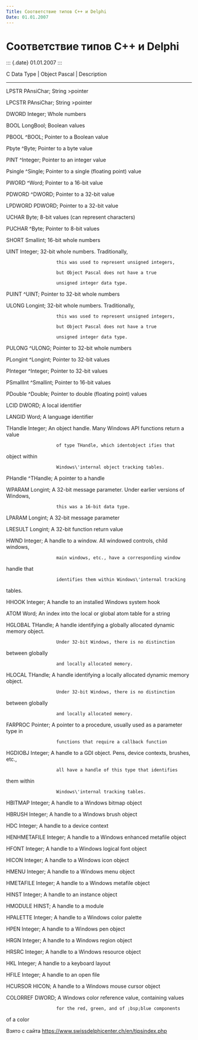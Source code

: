 ```yaml
---
Title: Соответствие типов С++ и Delphi
Date: 01.01.2007
---
```



Соответствие типов С++ и Delphi
===============================

::: {.date}
01.01.2007
:::

C Data Type \| Object Pascal \|  Description

----------------------------------------------

LPSTR       PAnsiChar;  String \>pointer

LPCSTR      PAnsiChar;  String \>pointer

DWORD       Integer;    Whole numbers

BOOL        LongBool;   Boolean values

PBOOL       ^BOOL;      Pointer to a Boolean value

Pbyte       ^Byte;      Pointer to a byte value

PINT        ^Integer;   Pointer to an integer value

Psingle     ^Single;    Pointer to a single (floating point) value

PWORD       ^Word;      Pointer to a 16-bit value

PDWORD      ^DWORD;     Pointer to a 32-bit value

LPDWORD     PDWORD;     Pointer to a 32-bit value

UCHAR       Byte;       8-bit values (can represent characters)

PUCHAR      ^Byte;      Pointer to 8-bit values

SHORT       Smallint;   16-bit whole numbers

UINT        Integer;    32-bit whole numbers. Traditionally,

                       this was used to represent unsigned integers,

                       but Object Pascal does not have a true

                       unsigned integer data type.

PUINT       ^UINT;      Pointer to 32-bit whole numbers

ULONG       Longint;    32-bit whole numbers. Traditionally,

                       this was used to represent unsigned integers,

                       but Object Pascal does not have a true

                       unsigned integer data type.

PULONG      ^ULONG;     Pointer to 32-bit whole numbers

PLongint    ^Longint;   Pointer to 32-bit values

PInteger    ^Integer;   Pointer to 32-bit values

PSmallInt   ^Smallint;  Pointer to 16-bit values

PDouble     ^Double;    Pointer to double (floating point) values

LCID        DWORD;      A local identifier

LANGID      Word;       A language identifier

THandle     Integer;    An object handle. Many Windows API functions
return a value

                       of type THandle, which identobject ifies that
object within

                       Windows\'internal object tracking tables.

PHandle     ^THandle;   A pointer to a handle

WPARAM      Longint;    A 32-bit message parameter. Under earlier
versions of Windows,

                       this was a 16-bit data type.

LPARAM      Longint;    A 32-bit message parameter

LRESULT     Longint;    A 32-bit function return value

HWND        Integer;    A handle to a window. All windowed controls,
child windows,

                       main windows, etc., have a corresponding window
handle that

                       identifies them within Windows\'internal tracking
tables.

HHOOK       Integer;    A handle to an installed Windows system hook

ATOM        Word;       An index into the local or global atom table for
a string

HGLOBAL     THandle;    A handle identifying a globally allocated
dynamic memory object.

                       Under 32-bit Windows, there is no distinction
between globally

                       and locally allocated memory.

HLOCAL      THandle;    A handle identifying a locally allocated dynamic
memory object.

                       Under 32-bit Windows, there is no distinction
between globally

                       and locally allocated memory.

FARPROC     Pointer;    A pointer to a procedure, usually used as a
parameter type in

                       functions that require a callback function

HGDIOBJ     Integer;    A handle to a GDI object. Pens, device contexts,
brushes, etc.,

                       all have a handle of this type that identifies
them within

                       Windows\'internal tracking tables.

HBITMAP     Integer;    A handle to a Windows bitmap object

HBRUSH      Integer;    A handle to a Windows brush object

HDC         Integer;    A handle to a device context

HENHMETAFILE  Integer;  A handle to a Windows enhanced metafile object

HFONT       Integer;    A handle to a Windows logical font object

HICON       Integer;    A handle to a Windows icon object

HMENU       Integer;    A handle to a Windows menu object

HMETAFILE   Integer;    A handle to a Windows metafile object

HINST       Integer;    A handle to an instance object

HMODULE     HINST;      A handle to a module

HPALETTE    Integer;    A handle to a Windows color palette

HPEN        Integer;    A handle to a Windows pen object

HRGN        Integer;    A handle to a Windows region object

HRSRC       Integer;    A handle to a Windows resource object

HKL         Integer;    A handle to a keyboard layout

HFILE       Integer;    A handle to an open file

HCURSOR     HICON;      A handle to a Windows mouse cursor object

COLORREF    DWORD;      A Windows color reference value, containing
values

                       for the red, green, and of ;bsp;blue components
of a color

Взято с сайта <https://www.swissdelphicenter.ch/en/tipsindex.php>
